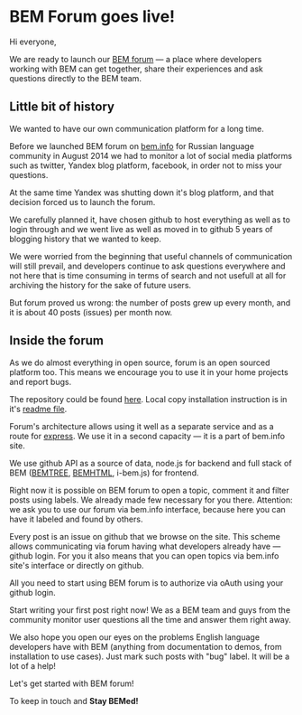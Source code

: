 # BEM Forum goes live!

Hi everyone, 

We are ready to launch our [BEM forum](https://en.bem.info/forum/) — a place where developers working with BEM can get together, share their experiences and ask questions directly to the BEM team. 

## Little bit of history

We wanted to have our own communication platform for a long time. 

Before we launched BEM forum on [bem.info](https://ru.bem.info) for Russian language community in August 2014 we had to monitor a lot of social media platforms such as twitter, Yandex blog platform, facebook, in order not to miss your questions. 

At the same time Yandex was shutting down it's blog platform, and that decision forced us to launch the forum. 

We carefully planned it, have chosen github to host everything as well as to login through and we went live as well as moved in to github 5 years of blogging history that we wanted to keep. 

We were worried from the beginning that useful channels of communication will still prevail, and developers continue to ask questions everywhere and not here that is time consuming in terms of search and not usefull at all for archiving the history for the sake of future users. 

But forum proved us wrong: the number of posts grew up every month, and it is about 40 posts (issues) per month now.

## Inside the forum

As we do almost everything in open source, forum is an open sourced platform too. This means we encourage you to use it in your home projects and report bugs. 

The repository could be found [here](https://github.com/bem/bem-forum/). Local copy installation instruction is in it's [readme file](https://github.com/bem/bem-forum/blob/master/README.md). 

Forum's architecture allows using it well as a separate service and as a route for [express](http://expressjs.com/). We use it in a second capacity — it is a part of bem.info site.

We use github API as a source of data, node.js for backend and full stack of BEM ([BEMTREE](https://en.bem.info/technology/bemtree/v2/bemtree/), [BEMHTML](https://en.bem.info/technology/bemhtml/v2/intro/), i-bem.js) for frontend.

Right now it is possible on BEM forum to open a topic, comment it and filter posts using labels. We already made few necessary for you there. Attention: we ask you to use our forum via bem.info interface, because here you can have it labeled and found by others.

Every post is an issue on github that we browse on the site. This scheme allows communicating via forum having what developers already have — github login. For you it also means that you can open topics via bem.info site's interface or directly on github. 

All you need to start using BEM forum is to authorize via oAuth using your github login. 

Start writing your first post right now! We as a BEM team and guys from the community monitor user questions all the time and answer them right away. 

We also hope you open our eyes on the problems English language developers have with BEM (anything from documentation to demos, from installation to use cases). Just mark such posts with "bug" label. It will be a lot of a help!

Let's get started with BEM forum!

To keep in touch and **Stay BEMed!**
